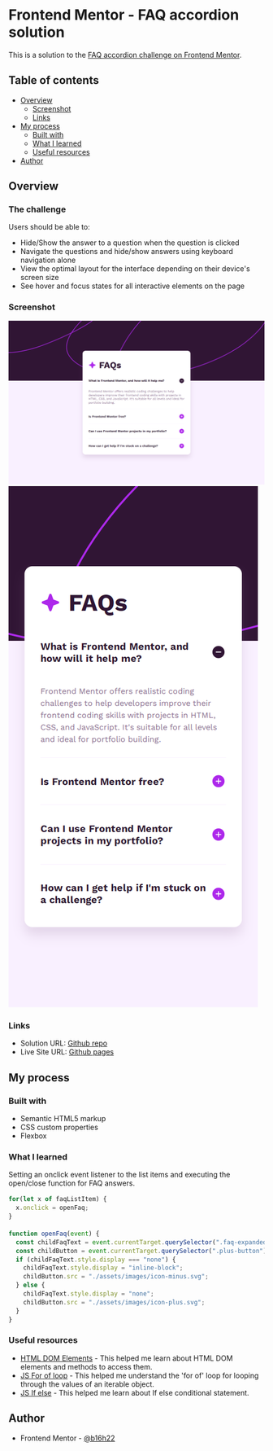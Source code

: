 # Frontend Mentor - FAQ accordion solution

This is a solution to the [FAQ accordion challenge on Frontend Mentor](https://www.frontendmentor.io/challenges/faq-accordion-wyfFdeBwBz).

## Table of contents

- [Overview](#overview)
  - [Screenshot](#screenshot)
  - [Links](#links)
- [My process](#my-process)
  - [Built with](#built-with)
  - [What I learned](#what-i-learned)
  - [Useful resources](#useful-resources)
- [Author](#author)

## Overview

### The challenge

Users should be able to:

- Hide/Show the answer to a question when the question is clicked
- Navigate the questions and hide/show answers using keyboard navigation alone
- View the optimal layout for the interface depending on their device's screen size
- See hover and focus states for all interactive elements on the page

### Screenshot

![](./screenshots/desktop_design.png)
![](./screenshots/mobile_design.png)

### Links

- Solution URL: [Github repo](https://github.com/b16h22/faq_accordion_solution)
- Live Site URL: [Github pages](https://github.com/b16h22/faq_accordion_solution/actions)

## My process

### Built with

- Semantic HTML5 markup
- CSS custom properties
- Flexbox

### What I learned
Setting an onclick event listener to the list items and executing the open/close function for FAQ answers.

```js
for(let x of faqListItem) {
  x.onclick = openFaq;
}

function openFaq(event) {
  const childFaqText = event.currentTarget.querySelector(".faq-expanded-text");
  const childButton = event.currentTarget.querySelector(".plus-button");
  if (childFaqText.style.display === "none") {
    childFaqText.style.display = "inline-block";
    childButton.src = "./assets/images/icon-minus.svg";
  } else {
    childFaqText.style.display = "none";
    childButton.src = "./assets/images/icon-plus.svg";
  }
}
```
### Useful resources

- [HTML DOM Elements](https://www.w3schools.com/js/js_htmldom_elements.asp) - This helped me learn about HTML DOM elements and methods to access them.
- [JS For of loop](https://www.w3schools.com/js/js_loop_forof.asp) - This helped me understand the 'for of' loop for looping through the values of an iterable object.
- [JS If else](https://www.w3schools.com/js/js_if_else.asp) - This helped me learn about If else conditional statement.

## Author

- Frontend Mentor - [@b16h22](https://www.frontendmentor.io/profile/b16h22)